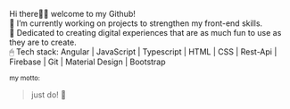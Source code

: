 Hi there👋🏽 welcome to my Github! <br>
🔭 I’m currently working on projects to strengthen my front-end skills. <br>
🎯 Dedicated to creating digital experiences that are as much fun to use as they are to create. <br>
🖱 Tech stack: Angular | JavaScript | Typescript | HTML | CSS | Rest-Api | Firebase | Git | Material Design | Bootstrap

<sub>my motto:</sub>
> just do! 🦉






<!--
**milakauz/milakauz** is a ✨ _special_ ✨ repository because its `README.md` (this file) appears on your GitHub profile.

Here are some ideas to get you started:

- 🔭 I’m currently working on ...
- 🌱 I’m currently learning ...
- 👯 I’m looking to collaborate on ...
- 🤔 I’m looking for help with ...
- 💬 Ask me about ...
- 📫 How to reach me: ...
- 😄 Pronouns: ...
- ⚡ Fun fact: ...
-->
